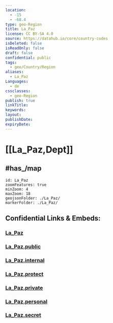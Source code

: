 ```yaml
---
location:
  - -15
  - -68.4
type: geo-Region
title: La_Paz
license: CC BY-SA 4.0
source: https://datahub.io/core/country-codes
isDeleted: false
isReadOnly: false
draft: false
confidential: public
tags:
  - geo/Country/Region
aliases:
  - La_Paz
Languages:
  - de
cssclasses:
  - geo-Region
publish: true
linkTitle:
keywords:
layout:
publishDate:
expiryDate:
---
```


# [[La_Paz,Dept]]


## #has_/map 

```leaflet
id: La_Paz
zoomFeatures: true 
minZoom: 4 
maxZoom: 18
geojsonFolder: ./La_Paz/
markerFolder: ./La_Paz/
```


## Confidential Links & Embeds: 

### [La_Paz](/_Standards/Earth/Continent/America~South/Bolivia/departments~Bolivia/La_Paz.md) 

### [La_Paz.public](/_public/Earth/Continent/America~South/Bolivia/departments~Bolivia/La_Paz.public.md) 

### [La_Paz.internal](/_internal/Earth/Continent/America~South/Bolivia/departments~Bolivia/La_Paz.internal.md) 

### [La_Paz.protect](/_protect/Earth/Continent/America~South/Bolivia/departments~Bolivia/La_Paz.protect.md) 

### [La_Paz.private](/_private/Earth/Continent/America~South/Bolivia/departments~Bolivia/La_Paz.private.md) 

### [La_Paz.personal](/_personal/Earth/Continent/America~South/Bolivia/departments~Bolivia/La_Paz.personal.md) 

### [La_Paz.secret](/_secret/Earth/Continent/America~South/Bolivia/departments~Bolivia/La_Paz.secret.md)

